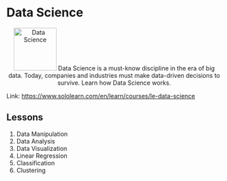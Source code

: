 # Data Science

<p style="text-align: center;">
<img src="https://lecontent.sololearn.com/material-images/00000445000004454504000045040000_data%20science.png" alt="Data Science" width="100px" height="auto" style="display: inline-block;">
Data Science is a must-know discipline in the era of big data. Today, companies and industries must make data-driven decisions to survive. Learn how Data Science works.
</p>

Link: https://www.sololearn.com/en/learn/courses/le-data-science

## Lessons

1. Data Manipulation
2. Data Analysis
3. Data Visualization
4. Linear Regression
5. Classification
6. Clustering